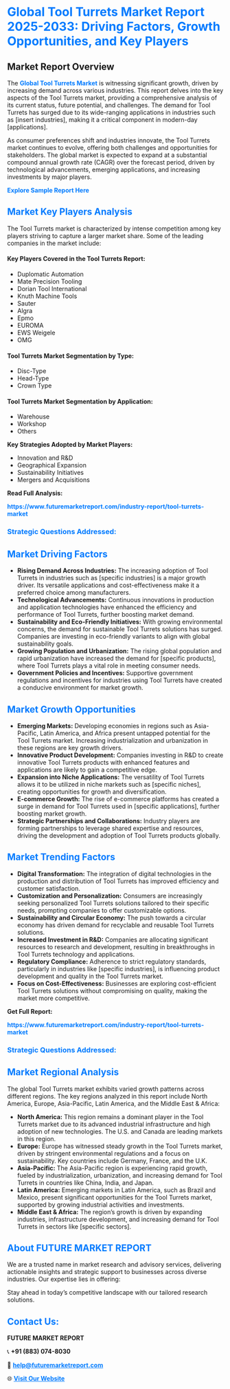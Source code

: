<h1 style="color: #007BFF;">Global Tool Turrets Market Report 2025-2033: Driving Factors, Growth Opportunities, and Key Players</h1>

<section id="overview">
<h2>Market Report Overview</h2>
<p>The <a href="https://www.futuremarketreport.com/industry-report/tool-turrets-market" style="color: #007BFF; text-decoration: none;"><strong>Global Tool Turrets Market</strong></a> is witnessing significant growth, driven by increasing demand across various industries. This report delves into the key aspects of the Tool Turrets market, providing a comprehensive analysis of its current status, future potential, and challenges. The demand for Tool Turrets has surged due to its wide-ranging applications in industries such as [insert industries], making it a critical component in modern-day [applications].</p>
<p>As consumer preferences shift and industries innovate, the Tool Turrets market continues to evolve, offering both challenges and opportunities for stakeholders. The global market is expected to expand at a substantial compound annual growth rate (CAGR) over the forecast period, driven by technological advancements, emerging applications, and increasing investments by major players.</p>
</section>

<section id="overview">
<p><a href="https://www.futuremarketreport.com/request-sample/reportId=92083" style="color: #007BFF; text-decoration: none;"><strong>Explore Sample Report Here</strong></a></p>
</section>

<section id="key-players">
<h2 style="color: #007BFF;">Market Key Players Analysis</h2>
<p>The Tool Turrets market is characterized by intense competition among key players striving to capture a larger market share. Some of the leading companies in the market include:</p>
<h4>Key Players Covered in the Tool Turrets Report:</h4>
<ul><li>Duplomatic Automation</li><li>Mate Precision Tooling</li><li>Dorian Tool International</li><li>Knuth Machine Tools</li><li>Sauter</li><li>Algra</li><li>Epmo</li><li>EUROMA</li><li>EWS Weigele</li><li>OMG</li></ul>
<h4>Tool Turrets Market Segmentation by Type:</h4>
<ul><li>Disc-Type</li><li>Head-Type</li><li>Crown Type</li></ul>

<h4>Tool Turrets Market Segmentation by Application:</h4>
<ul><li>Warehouse</li><li>Workshop</li><li>Others</li></ul>
<p><strong>Key Strategies Adopted by Market Players:</strong></p>
<ul>
<li>Innovation and R&D</li>
<li>Geographical Expansion</li>
<li>Sustainability Initiatives</li>
<li>Mergers and Acquisitions</li>
</ul>
</section>

<section>
<p><strong>Read Full Analysis: </strong></p><a href="https://www.futuremarketreport.com/industry-report/tool-turrets-market" style="color: #007BFF; text-decoration: none;"><strong>https://www.futuremarketreport.com/industry-report/tool-turrets-market</strong></a>
<h3 style="color: #007BFF;">Strategic Questions Addressed:</h3>
</section>

<section id="driving-factors">
<h2 style="color: #007BFF;">Market Driving Factors</h2>
<ul>
<li><strong>Rising Demand Across Industries:</strong> The increasing adoption of Tool Turrets in industries such as [specific industries] is a major growth driver. Its versatile applications and cost-effectiveness make it a preferred choice among manufacturers.</li>
<li><strong>Technological Advancements:</strong> Continuous innovations in production and application technologies have enhanced the efficiency and performance of Tool Turrets, further boosting market demand.</li>
<li><strong>Sustainability and Eco-Friendly Initiatives:</strong> With growing environmental concerns, the demand for sustainable Tool Turrets solutions has surged. Companies are investing in eco-friendly variants to align with global sustainability goals.</li>
<li><strong>Growing Population and Urbanization:</strong> The rising global population and rapid urbanization have increased the demand for [specific products], where Tool Turrets plays a vital role in meeting consumer needs.</li>
<li><strong>Government Policies and Incentives:</strong> Supportive government regulations and incentives for industries using Tool Turrets have created a conducive environment for market growth.</li>
</ul>
</section>

<section id="growth-opportunities">
<h2 style="color: #007BFF;">Market Growth Opportunities</h2>
<ul>
<li><strong>Emerging Markets:</strong> Developing economies in regions such as Asia-Pacific, Latin America, and Africa present untapped potential for the Tool Turrets market. Increasing industrialization and urbanization in these regions are key growth drivers.</li>
<li><strong>Innovative Product Development:</strong> Companies investing in R&D to create innovative Tool Turrets products with enhanced features and applications are likely to gain a competitive edge.</li>
<li><strong>Expansion into Niche Applications:</strong> The versatility of Tool Turrets allows it to be utilized in niche markets such as [specific niches], creating opportunities for growth and diversification.</li>
<li><strong>E-commerce Growth:</strong> The rise of e-commerce platforms has created a surge in demand for Tool Turrets used in [specific applications], further boosting market growth.</li>
<li><strong>Strategic Partnerships and Collaborations:</strong> Industry players are forming partnerships to leverage shared expertise and resources, driving the development and adoption of Tool Turrets products globally.</li>
</ul>
</section>

<section id="trending-factors">
<h2 style="color: #007BFF;">Market Trending Factors</h2>
<ul>
<li><strong>Digital Transformation:</strong> The integration of digital technologies in the production and distribution of Tool Turrets has improved efficiency and customer satisfaction.</li>
<li><strong>Customization and Personalization:</strong> Consumers are increasingly seeking personalized Tool Turrets solutions tailored to their specific needs, prompting companies to offer customizable options.</li>
<li><strong>Sustainability and Circular Economy:</strong> The push towards a circular economy has driven demand for recyclable and reusable Tool Turrets solutions.</li>
<li><strong>Increased Investment in R&D:</strong> Companies are allocating significant resources to research and development, resulting in breakthroughs in Tool Turrets technology and applications.</li>
<li><strong>Regulatory Compliance:</strong> Adherence to strict regulatory standards, particularly in industries like [specific industries], is influencing product development and quality in the Tool Turrets market.</li>
<li><strong>Focus on Cost-Effectiveness:</strong> Businesses are exploring cost-efficient Tool Turrets solutions without compromising on quality, making the market more competitive.</li>
</ul>
</section>

<section>
<p><strong>Get Full Report: </strong></p><a href="https://www.futuremarketreport.com/industry-report/tool-turrets-market" style="color: #007BFF; text-decoration: none;"><strong>https://www.futuremarketreport.com/industry-report/tool-turrets-market</strong></a>
<h3 style="color: #007BFF;">Strategic Questions Addressed:</h3>
</section>


<section id="regional-analysis">
<h2 style="color: #007BFF;">Market Regional Analysis</h2>
<p>The global Tool Turrets market exhibits varied growth patterns across different regions. The key regions analyzed in this report include North America, Europe, Asia-Pacific, Latin America, and the Middle East & Africa:</p>
<ul>
<li><strong>North America:</strong> This region remains a dominant player in the Tool Turrets market due to its advanced industrial infrastructure and high adoption of new technologies. The U.S. and Canada are leading markets in this region.</li>
<li><strong>Europe:</strong> Europe has witnessed steady growth in the Tool Turrets market, driven by stringent environmental regulations and a focus on sustainability. Key countries include Germany, France, and the U.K.</li>
<li><strong>Asia-Pacific:</strong> The Asia-Pacific region is experiencing rapid growth, fueled by industrialization, urbanization, and increasing demand for Tool Turrets in countries like China, India, and Japan.</li>
<li><strong>Latin America:</strong> Emerging markets in Latin America, such as Brazil and Mexico, present significant opportunities for the Tool Turrets market, supported by growing industrial activities and investments.</li>
<li><strong>Middle East & Africa:</strong> The region’s growth is driven by expanding industries, infrastructure development, and increasing demand for Tool Turrets in sectors like [specific sectors].</li>
</ul>
</section>

<footer>
<h2 style="color: #007BFF;">About FUTURE MARKET REPORT</h2>
<p>We are a trusted name in market research and advisory services, delivering actionable insights and strategic support to businesses across diverse industries. Our expertise lies in offering:</p>

<p>Stay ahead in today’s competitive landscape with our tailored research solutions.</p>

<h2 style="color: #007BFF;">Contact Us:</h2>
<p><strong>FUTURE MARKET REPORT</strong></p>
<p>📞 <strong>+91 (883) 074-8030</strong></p>
<p>📧 <strong><a href="mailto:help@futuremarketreport.com" style="color: #007BFF;">help@futuremarketreport.com</a></strong></p>
<p>🌐 <strong><a href="https://www.futuremarketreport.com/" style="color: #007BFF;">Visit Our Website</a></strong></p>
</footer>